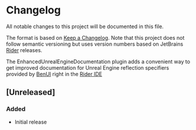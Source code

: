 # Changelog

All notable changes to this project will be documented in this file.

The format is based on [Keep a Changelog](https://keepachangelog.com/en/1.0.0). Note that this project does not follow
semantic versioning but uses version numbers based on JetBrains [Rider](https://www.jetbrains.com/rider/) releases.

The EnhancedUnrealEngineDocumentation plugin adds a convenient way to get improved documentation for Unreal Engine reflection specifiers provided by [BenUI](https://twitter.com/_benui) right in the [Rider IDE](https://www.jetbrains.com/rider/)

## [Unreleased]
### Added
- Initial release